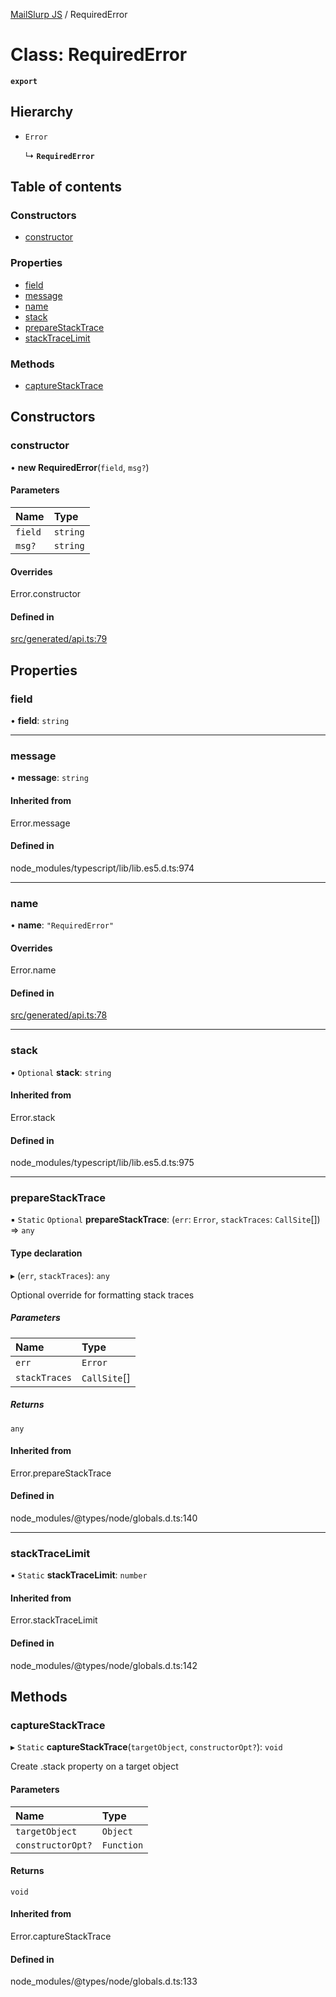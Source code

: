 [MailSlurp JS](../README.md) / RequiredError

# Class: RequiredError

**`export`**

## Hierarchy

- `Error`

  ↳ **`RequiredError`**

## Table of contents

### Constructors

- [constructor](RequiredError.md#constructor)

### Properties

- [field](RequiredError.md#field)
- [message](RequiredError.md#message)
- [name](RequiredError.md#name)
- [stack](RequiredError.md#stack)
- [prepareStackTrace](RequiredError.md#preparestacktrace)
- [stackTraceLimit](RequiredError.md#stacktracelimit)

### Methods

- [captureStackTrace](RequiredError.md#capturestacktrace)

## Constructors

### constructor

• **new RequiredError**(`field`, `msg?`)

#### Parameters

| Name | Type |
| :------ | :------ |
| `field` | `string` |
| `msg?` | `string` |

#### Overrides

Error.constructor

#### Defined in

[src/generated/api.ts:79](https://github.com/mailslurp/mailslurp-client/blob/004c609/src/generated/api.ts#L79)

## Properties

### field

• **field**: `string`

___

### message

• **message**: `string`

#### Inherited from

Error.message

#### Defined in

node_modules/typescript/lib/lib.es5.d.ts:974

___

### name

• **name**: ``"RequiredError"``

#### Overrides

Error.name

#### Defined in

[src/generated/api.ts:78](https://github.com/mailslurp/mailslurp-client/blob/004c609/src/generated/api.ts#L78)

___

### stack

• `Optional` **stack**: `string`

#### Inherited from

Error.stack

#### Defined in

node_modules/typescript/lib/lib.es5.d.ts:975

___

### prepareStackTrace

▪ `Static` `Optional` **prepareStackTrace**: (`err`: `Error`, `stackTraces`: `CallSite`[]) => `any`

#### Type declaration

▸ (`err`, `stackTraces`): `any`

Optional override for formatting stack traces

##### Parameters

| Name | Type |
| :------ | :------ |
| `err` | `Error` |
| `stackTraces` | `CallSite`[] |

##### Returns

`any`

#### Inherited from

Error.prepareStackTrace

#### Defined in

node_modules/@types/node/globals.d.ts:140

___

### stackTraceLimit

▪ `Static` **stackTraceLimit**: `number`

#### Inherited from

Error.stackTraceLimit

#### Defined in

node_modules/@types/node/globals.d.ts:142

## Methods

### captureStackTrace

▸ `Static` **captureStackTrace**(`targetObject`, `constructorOpt?`): `void`

Create .stack property on a target object

#### Parameters

| Name | Type |
| :------ | :------ |
| `targetObject` | `Object` |
| `constructorOpt?` | `Function` |

#### Returns

`void`

#### Inherited from

Error.captureStackTrace

#### Defined in

node_modules/@types/node/globals.d.ts:133

